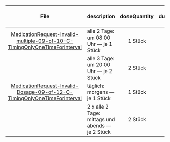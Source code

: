 | File | description | doseQuantity | duration | durationUnit | frequency | period | periodUnit | Day<br>of<br>Week | Time<br>Of<br>Day | when | bounds[x] |
| :---: | :--- | :---: | :---: | :---: | :---: | :---: | :---: | :---: | :---: | :---: | :---: |
| [MedicationRequest-Invalid-multiple-09-of-10-C-TimingOnlyOneTimeForInterval](./MedicationRequest-Invalid-multiple-09-of-10-C-TimingOnlyOneTimeForInterval.html) | alle 2 Tage: um 08:00 Uhr — je 1 Stück | 1 Stück |  |  | 1 | 2 | d |  | 08:00:00 |  |  |
|  | alle 3 Tage: um 20:00 Uhr — je 2 Stück | 2 Stück |  |  | 1 | 3 | d |  | 20:00:00 |  |  |
| [MedicationRequest-Invalid-Dosage-09-of-12-C-TimingOnlyOneTimeForInterval](./MedicationRequest-Invalid-Dosage-09-of-12-C-TimingOnlyOneTimeForInterval.html) | täglich: morgens — je 1 Stück | 1 Stück |  |  | 1 | 1 | d |  |  | MORN |  |
|  | 2 x alle 2 Tage: mittags und abends — je 2 Stück | 2 Stück |  |  | 2 | 2 | d |  |  | NOON, EVE |  |
